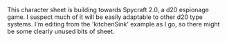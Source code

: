 This character sheet is building towards Spycraft 2.0, a d20 espionage game.  I suspect much of it will be easily adaptable to other d20 type systems.  I'm editing from the 'kitchenSink' example as I go, so there might be some clearly unused bits of sheet.
